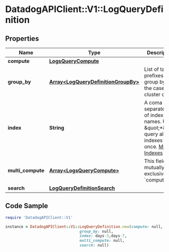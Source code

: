 # DatadogAPIClient::V1::LogQueryDefinition

## Properties

Name | Type | Description | Notes
------------ | ------------- | ------------- | -------------
**compute** | [**LogsQueryCompute**](LogsQueryCompute.md) |  | [optional] 
**group_by** | [**Array&lt;LogQueryDefinitionGroupBy&gt;**](LogQueryDefinitionGroupBy.md) | List of tag prefixes to group by in the case of a cluster check. | [optional] 
**index** | **String** | A coma separated-list of index names. Use \&quot;*\&quot; query all indexes at once. [Multiple Indexes](https://docs.datadoghq.com/logs/indexes/#multiple-indexes) | [optional] 
**multi_compute** | [**Array&lt;LogsQueryCompute&gt;**](LogsQueryCompute.md) | This field is mutually exclusive with &#x60;compute&#x60;. | [optional] 
**search** | [**LogQueryDefinitionSearch**](LogQueryDefinitionSearch.md) |  | [optional] 

## Code Sample

```ruby
require 'DatadogAPIClient::V1'

instance = DatadogAPIClient::V1::LogQueryDefinition.new(compute: null,
                                 group_by: null,
                                 index: days-3,days-7,
                                 multi_compute: null,
                                 search: null)
```


